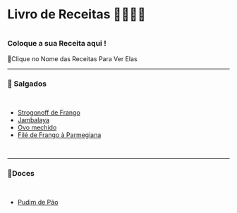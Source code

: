 <h1>Livro de Receitas 👩‍🍳👨‍🍳<h1>
  
  ### Coloque a sua Receita aqui !
  🧾Clique no Nome das Receitas Para Ver Elas <br>
  <hr>
  
<h3>🧂 Salgados</h3>       <br>
  
- <a href="https://github.com/jovemm0nge/livro-de-receitas/blob/master/receitas/Strognoff-de-frango.md"> Strogonoff de Frango</a> 
- <a href="https://github.com/jovemm0nge/livro-de-receitas/blob/master/receitas/Jambalaya.md"> Jambalaya </a>
- <a href="https://github.com/jovemm0nge/livro-de-receitas/blob/master/receitas/ovo_mexido.md"> Ovo mechido </a>
-  <a href="https://github.com/jovemm0nge/livro-de-receitas/blob/master/receitas/File_de_Frango_a_Parmegiana.md"> Filé de Frango à Parmegiana </a>
  <Br>
<hr> 
<h3> 🍪Doces</h3>        <br>
  
 - <a href="https://github.com/jovemm0nge/livro-de-receitas/blob/master/receitas/Pudim-de-pao.md"> Pudim de Pão</a> 
